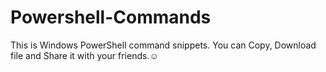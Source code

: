 # Powershell-Commands
This is Windows PowerShell command snippets. You can Copy, Download file and Share it with your friends.☺

